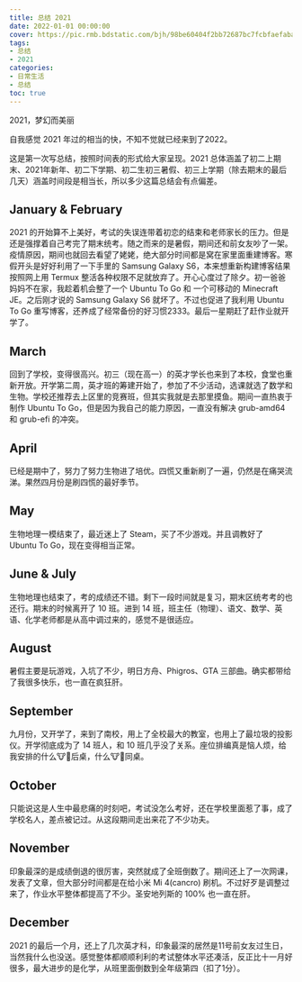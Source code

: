 ```yaml
---
title: 总结 2021
date: 2022-01-01 00:00:00
cover: https://pic.rmb.bdstatic.com/bjh/98be60404f2bb72687bc7fcbfaefaba7.png
tags:
- 总结
- 2021
categories:
- 日常生活
- 总结
toc: true
---
```

2021，梦幻而美丽
<!--more-->
自我感觉 2021 年过的相当的快，不知不觉就已经来到了2022。

这是第一次写总结，按照时间表的形式给大家呈现。2021 总体涵盖了初二上期末、2021年新年、初二下学期、初二生初三暑假、初三上学期（除去期末的最后几天）涵盖时间段是相当长，所以多少这篇总结会有点偏差。

## January & February

2021 的开始算不上美好，考试的失误连带着初恋的结束和老师家长的压力。但是还是强撑着自己考完了期末统考。随之而来的是暑假，期间还和前女友吵了一架。疫情原因，期间也就回去看望了姥姥，绝大部分时间都是窝在家里面重建博客。寒假开头是好好利用了一下手里的 Samsung Galaxy S6，本来想重新构建博客结果按照网上用 Termux 整活各种权限不足就放弃了。开心心度过了除夕。初一爸爸妈妈不在家，我趁着机会整了一个 Ubuntu To Go 和 一个可移动的 Minecraft JE。之后刚才说的 Samsung Galaxy S6 就坏了。不过也促进了我利用 Ubuntu To Go 重写博客，还养成了经常备份的好习惯2333。最后一星期赶了赶作业就开学了。

## March


回到了学校，变得很高兴。初三（现在高一）的英才学长也来到了本校，食堂也重新开放。开学第二周，英才班的筹建开始了，参加了不少活动，选课就选了数学和生物。学校还推荐去上区里的竞赛班，但其实我就是去那里摸鱼。期间一直热衷于制作 Ubuntu To Go，但是因为我自己的能力原因，一直没有解决 grub-amd64 和 grub-efi 的冲突。

## April

已经是期中了，努力了努力生物进了培优。四慌又重新刷了一遍，仍然是在痛哭流涕。果然四月份是刷四慌的最好季节。

## May

生物地理一模结束了，最近迷上了 Steam，买了不少游戏。并且调教好了 Ubuntu To Go，现在变得相当正常。

## June & July

生物地理也结束了，考的成绩还不错。剩下一段时间就是复习，期末区统考考的也还行。期末的时候离开了 10 班。进到 14 班，班主任（物理）、语文、数学、英语、化学老师都是从高中调过来的，感觉不是很适应。

## August

暑假主要是玩游戏，入坑了不少，明日方舟、Phigros、GTA 三部曲。确实都带给了我很多快乐，也一直在疯狂肝。

## September

九月份，又开学了，来到了南校，用上了全校最大的教室，也用上了最垃圾的投影仪。开学彻底成为了 14 班人，和 10 班几乎没了关系。座位排编真是恼人烦，给我安排的什么🐮🐴后桌，什么🐮🐴同桌。

## October

只能说这是人生中最悲痛的时刻吧，考试没怎么考好，还在学校里面惹了事，成了学校名人，差点被记过。从这段期间走出来花了不少功夫。

## November

印象最深的是成绩倒退的很厉害，突然就成了全班倒数了。期间还上了一次网课，发表了文章，但大部分时间都是在给小米 Mi 4(cancro) 刷机。不过好歹是调整过来了，作业水平整体都提高了不少。圣安地列斯的 100% 也一直在肝。

## December

2021 的最后一个月，还上了几次英才科，印象最深的居然是11号前女友过生日，当然我什么也没送。感觉整体都顺顺利利的考试整体水平还凑活，反正比十一月好很多，最大进步的是化学，从班里面倒数到全年级第四（扣了1分）。
